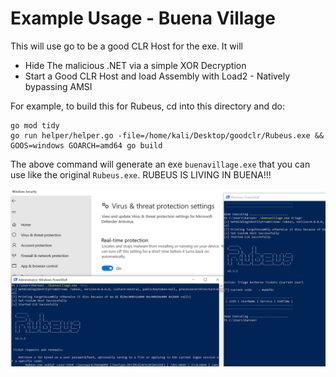 # Example Usage - Buena Village

This will use go to be a good CLR Host for the exe. It will

- Hide The malicious .NET via a simple XOR Decryption
- Start a Good CLR Host and load Assembly with Load2 - Natively bypassing AMSI

For example, to build this for Rubeus, cd into this directory and do:

```
go mod tidy
go run helper/helper.go -file=/home/kali/Desktop/goodclr/Rubeus.exe && GOOS=windows GOARCH=amd64 go build
```

The above command will generate an exe `buenavillage.exe` that you can use like the original `Rubeus.exe`. RUBEUS IS LIVING IN BUENA!!!

![go-buena](buenavillage.png)

